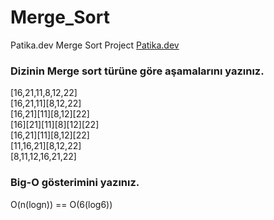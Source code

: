 # Merge_Sort
Patika.dev Merge Sort Project [Patika.dev](https://www.patika.dev/tr) 
### Dizinin Merge sort türüne göre aşamalarını yazınız.
[16,21,11,8,12,22]  
[16,21,11][8,12,22]      
[16,21][11][8,12][22]   
[16][21][11][8][12][22]   
[16,21][11][8,12][22]     
[11,16,21][8,12,22]   
[8,11,12,16,21,22]   
### Big-O gösterimini yazınız.
O(n(logn)) == O(6(log6))
